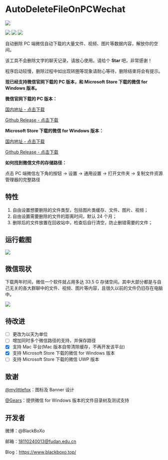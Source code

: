 # AutoDeleteFileOnPCWechat

![](https://markdown-pic-blackboxo.oss-cn-shanghai.aliyuncs.com/banner.png)

[![](https://img.shields.io/badge/platform-win64-lightgrey)](https://github.com/blackboxo/AutoDeleteFileOnPCWechat/releases) [![](https://img.shields.io/github/v/release/blackboxo/AutoDeleteFileOnPCWechat)](https://github.com/blackboxo/AutoDeleteFileOnPCWechat/releases) [![](https://img.shields.io/github/downloads/blackboxo/AutoDeleteFileOnPCWechat/total)](https://github.com/blackboxo/AutoDeleteFileOnPCWechat/releases)

自动删除 PC 端微信自动下载的大量文件、视频、图片等数据内容，解放你的空间。

该工具不会删除文字的聊天记录，请放心使用。请给个 **Star** 吧，非常感谢！

程序启动较慢，删除过程中如出现转圈等现象请耐心等待，删除结束将会有提示。

**现已经支持微信官网下载的 PC 版本，和 Microsoft Store 下载的微信 for Windows 版本。**

**微信官网下载的 PC 版本：**

[国内地址 - 点击下载](
https://www.lanzous.com/i9k041e)

[Github Release - 点击下载](
https://github.com/blackboxo/AutoDeleteFileOnPCWechat/releases/download/v1.0/AutoDeleteFileOnPCWechat.exe)

**Microsoft Store 下载的微信 for Windows 版本：**

[国内地址 - 点击下载](https://www.lanzous.com/i9k03li)

[Github Release - 点击下载](https://github.com/blackboxo/AutoDeleteFileOnPCWechat/releases/download/v1.0-forWindows/forWindows.exe)

**如何找到微信文件的存储路径：**

点击 PC 端微信左下角的按钮 -> 设置 -> 通用设置 -> 打开文件夹 -> 复制文件资源管理器的完整路径

## 特性
1. 自由设置想要删除的文件类型，包括图片类缓存、文件、图片、视频；
2. 自由设置需要删除的文件的距离时间，默认 24 个月；
3. 删除后的文件放置在回收站中，检查后自行清空，防止删错需要的文件；

## 运行截图

![](https://markdown-pic-blackboxo.oss-cn-shanghai.aliyuncs.com/20200216161434.png)

## 微信现状

下载两年时间，微信一个软件就占用多达 33.5 G 存储空间。其中大部分都是与自己无关的各大群聊中的文件、视频、图片等内容，且很久以前的文件仍旧存在电脑中。

![](https://markdown-pic-blackboxo.oss-cn-shanghai.aliyuncs.com/20200213142805.png)

## 待改进

- [ ] 更改为以天为单位
- [ ] 增加同时多个微信路径的支持，并保存路径
- [x] 支持 Mac 平台(Mac 版本自带清除缓存，不再开发该平台)
- [x] 支持 Microsoft Store 下载的微信 for Windows 版本
- [ ] 支持 Microsoft Store 下载的微信 UWP 版本

## 致谢

[@mylittlefox](https://www.mylittlefox.art)：图标及 Banner 设计

[@Gears](https://refun.eu.org)：提供微信 for Windows 版本的文件目录树及测试支持

## 开发者

微博：@BlackBoXo

邮箱：18110240013@fudan.edu.cn

Blog：https://www.blackboxo.top/